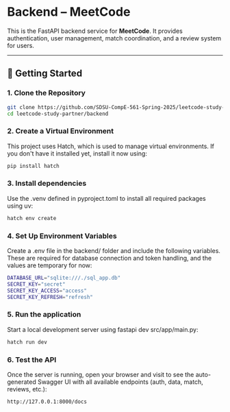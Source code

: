 # Backend – MeetCode

This is the FastAPI backend service for **MeetCode**. It provides authentication, user management, match coordination, and a review system for users.

---

## 🚀 Getting Started

### 1. Clone the Repository
```bash
git clone https://github.com/SDSU-CompE-561-Spring-2025/leetcode-study-partner.git
cd leetcode-study-partner/backend
```

### 2. Create a Virtual Environment

This project uses Hatch, which is used to manage virtual environments. If you don't have it installed yet, install it now using:
```bash
pip install hatch
```

### 3. Install dependencies

Use the .venv defined in pyproject.toml to install all required packages using uv:
```bash
hatch env create
```

### 4. Set Up Environment Variables

Create a .env file in the backend/ folder and include the following variables. These are required for database connection and token handling, and the values are temporary for now:
```bash
DATABASE_URL="sqlite:///./sql_app.db"
SECRET_KEY="secret"
SECRET_KEY_ACCESS="access"
SECRET_KEY_REFRESH="refresh"
```

### 5. Run the application
Start a local development server using fastapi dev src/app/main.py:
```bash
hatch run dev
```

### 6. Test the API
Once the server is running, open your browser and visit to see the auto-generated Swagger UI with all available endpoints (auth, data, match, reviews, etc.):
```bash
http://127.0.0.1:8000/docs
```